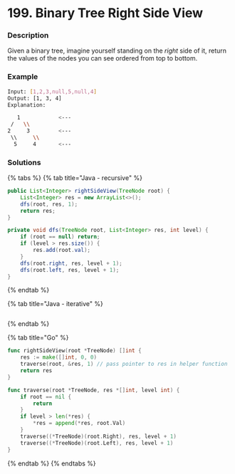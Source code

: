 # 199. Binary Tree Right Side View

### Description

Given a binary tree, imagine yourself standing on the _right_ side of it, return the values of the nodes you can see ordered from top to bottom.

### Example

```bash
Input: [1,2,3,null,5,null,4]
Output: [1, 3, 4]
Explanation:

   1            <---
 /   \\
2     3         <---
 \\     \\
  5     4       <---
```

### Solutions

{% tabs %}
{% tab title="Java - recursive" %}
```java
public List<Integer> rightSideView(TreeNode root) {
    List<Integer> res = new ArrayList<>();
    dfs(root, res, 1);
    return res;
}

private void dfs(TreeNode root, List<Integer> res, int level) {
    if (root == null) return;
    if (level > res.size()) {
        res.add(root.val);
    }
    dfs(root.right, res, level + 1);
    dfs(root.left, res, level + 1);
}
```
{% endtab %}

{% tab title="Java - iterative" %}
```java

```
{% endtab %}

{% tab title="Go" %}
```go
func rightSideView(root *TreeNode) []int {
	res := make([]int, 0, 0)
	traverse(root, &res, 1) // pass pointer to res in helper function
	return res
}

func traverse(root *TreeNode, res *[]int, level int) {
	if root == nil {
		return
	}
	if level > len(*res) {
		*res = append(*res, root.Val)
	}
	traverse((*TreeNode)(root.Right), res, level + 1)
	traverse((*TreeNode)(root.Left), res, level + 1)
}
```
{% endtab %}
{% endtabs %}



